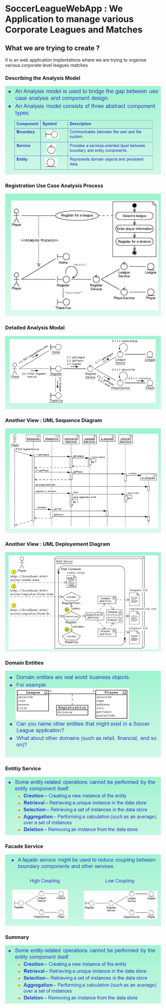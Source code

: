 # SoccerLeagueWebApp : We Application to manage various Corporate Leagues and Matches


## What we are trying to create ?

It is an web application implentations where we are trying to organise various corporate level leagues matches 

### Describing the Analysis Model 
<p align="center">
	<img src="/explanation/1.png" alt="Logo">
</p>

### Registration Use Case Analysis Process 
<p align="center">
	<img src="/explanation/2.png" alt="Logo">
</p>

### Detailed Analysis Modal 
<p align="center">
	<img src="/explanation/3.png" alt="Logo">
</p>

### Another View : UML Sequence Diagram  
<p align="center">
	<img src="/explanation/4.png" alt="Logo">
</p>

### Another View : UML Deployement Diagram  
<p align="center">
	<img src="/explanation/5.png" alt="Logo">
</p>

### Domain Entities   
<p align="center">
	<img src="/explanation/6.png" alt="Logo">
</p>

### Entitiy Service   
<p align="center">
	<img src="/explanation/7.png" alt="Logo">
</p>

### Facade Service   
<p align="center">
	<img src="/explanation/8.png" alt="Logo">
</p>

### Summary   
<p align="center">
	<img src="/explanation/7.png" alt="Logo">
</p>

